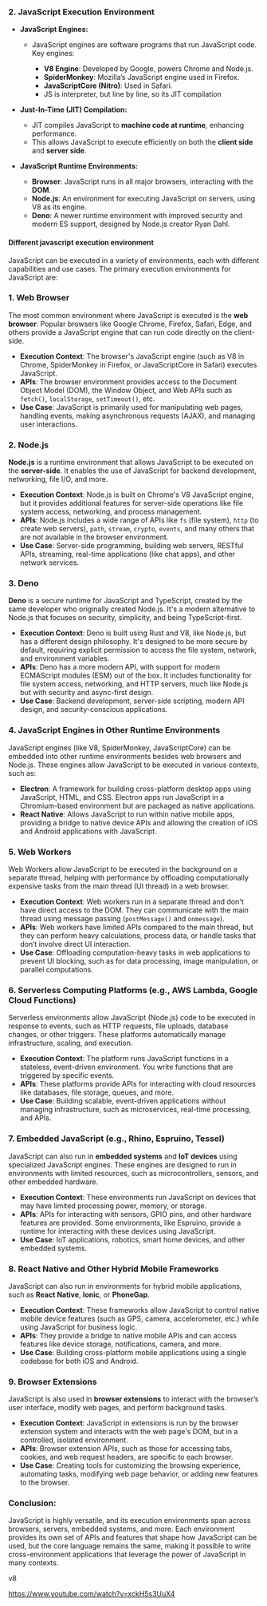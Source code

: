 


### **2. JavaScript Execution Environment**

- **JavaScript Engines:**
  - JavaScript engines are software programs that run JavaScript code. Key engines:
    - **V8 Engine**: Developed by Google, powers Chrome and Node.js.
    - **SpiderMonkey**: Mozilla’s JavaScript engine used in Firefox.
    - **JavaScriptCore (Nitro)**: Used in Safari.


	* JS is interpreter, but line by line, so its JIT compilation

- **Just-In-Time (JIT) Compilation:**
  - JIT compiles JavaScript to **machine code at runtime**, enhancing performance.
  - This allows JavaScript to execute efficiently on both the **client side** and **server side**.

- **JavaScript Runtime Environments:**
  - **Browser**: JavaScript runs in all major browsers, interacting with the **DOM**.
  - **Node.js**: An environment for executing JavaScript on servers, using V8 as its engine.
  - **Deno**: A newer runtime environment with improved security and modern ES support, designed by Node.js creator Ryan Dahl.


#### Different javascript execution environment

JavaScript can be executed in a variety of environments, each with different capabilities and use cases. The primary execution environments for JavaScript are:

### 1. **Web Browser**
The most common environment where JavaScript is executed is the **web browser**. Popular browsers like Google Chrome, Firefox, Safari, Edge, and others provide a JavaScript engine that can run code directly on the client-side.

- **Execution Context**: The browser's JavaScript engine (such as V8 in Chrome, SpiderMonkey in Firefox, or JavaScriptCore in Safari) executes JavaScript.
- **APIs**: The browser environment provides access to the Document Object Model (DOM), the Window Object, and Web APIs such as `fetch()`, `localStorage`, `setTimeout()`, etc.
- **Use Case**: JavaScript is primarily used for manipulating web pages, handling events, making asynchronous requests (AJAX), and managing user interactions.

### 2. **Node.js**
**Node.js** is a runtime environment that allows JavaScript to be executed on the **server-side**. It enables the use of JavaScript for backend development, networking, file I/O, and more.

- **Execution Context**: Node.js is built on Chrome's V8 JavaScript engine, but it provides additional features for server-side operations like file system access, networking, and process management.
- **APIs**: Node.js includes a wide range of APIs like `fs` (file system), `http` (to create web servers), `path`, `stream`, `crypto`, `events`, and many others that are not available in the browser environment.
- **Use Case**: Server-side programming, building web servers, RESTful APIs, streaming, real-time applications (like chat apps), and other network services.

### 3. **Deno**
**Deno** is a secure runtime for JavaScript and TypeScript, created by the same developer who originally created Node.js. It's a modern alternative to Node.js that focuses on security, simplicity, and being TypeScript-first.

- **Execution Context**: Deno is built using Rust and V8, like Node.js, but has a different design philosophy. It's designed to be more secure by default, requiring explicit permission to access the file system, network, and environment variables.
- **APIs**: Deno has a more modern API, with support for modern ECMAScript modules (ESM) out of the box. It includes functionality for file system access, networking, and HTTP servers, much like Node.js but with security and async-first design.
- **Use Case**: Backend development, server-side scripting, modern API design, and security-conscious applications.

### 4. **JavaScript Engines in Other Runtime Environments**
JavaScript engines (like V8, SpiderMonkey, JavaScriptCore) can be embedded into other runtime environments besides web browsers and Node.js. These engines allow JavaScript to be executed in various contexts, such as:

- **Electron**: A framework for building cross-platform desktop apps using JavaScript, HTML, and CSS. Electron apps run JavaScript in a Chromium-based environment but are packaged as native applications.
- **React Native**: Allows JavaScript to run within native mobile apps, providing a bridge to native device APIs and allowing the creation of iOS and Android applications with JavaScript.

### 5. **Web Workers**
Web Workers allow JavaScript to be executed in the background on a separate thread, helping with performance by offloading computationally expensive tasks from the main thread (UI thread) in a web browser.

- **Execution Context**: Web workers run in a separate thread and don't have direct access to the DOM. They can communicate with the main thread using message passing (`postMessage()` and `onmessage`).
- **APIs**: Web workers have limited APIs compared to the main thread, but they can perform heavy calculations, process data, or handle tasks that don’t involve direct UI interaction.
- **Use Case**: Offloading computation-heavy tasks in web applications to prevent UI blocking, such as for data processing, image manipulation, or parallel computations.

### 6. **Serverless Computing Platforms (e.g., AWS Lambda, Google Cloud Functions)**
Serverless environments allow JavaScript (Node.js) code to be executed in response to events, such as HTTP requests, file uploads, database changes, or other triggers. These platforms automatically manage infrastructure, scaling, and execution.

- **Execution Context**: The platform runs JavaScript functions in a stateless, event-driven environment. You write functions that are triggered by specific events.
- **APIs**: These platforms provide APIs for interacting with cloud resources like databases, file storage, queues, and more.
- **Use Case**: Building scalable, event-driven applications without managing infrastructure, such as microservices, real-time processing, and APIs.

### 7. **Embedded JavaScript (e.g., Rhino, Espruino, Tessel)**
JavaScript can also run in **embedded systems** and **IoT devices** using specialized JavaScript engines. These engines are designed to run in environments with limited resources, such as microcontrollers, sensors, and other embedded hardware.

- **Execution Context**: These environments run JavaScript on devices that may have limited processing power, memory, or storage.
- **APIs**: APIs for interacting with sensors, GPIO pins, and other hardware features are provided. Some environments, like Espruino, provide a runtime for interacting with these devices using JavaScript.
- **Use Case**: IoT applications, robotics, smart home devices, and other embedded systems.

### 8. **React Native and Other Hybrid Mobile Frameworks**
JavaScript can also run in environments for hybrid mobile applications, such as **React Native**, **Ionic**, or **PhoneGap**.

- **Execution Context**: These frameworks allow JavaScript to control native mobile device features (such as GPS, camera, accelerometer, etc.) while using JavaScript for business logic.
- **APIs**: They provide a bridge to native mobile APIs and can access features like device storage, notifications, camera, and more.
- **Use Case**: Building cross-platform mobile applications using a single codebase for both iOS and Android.

### 9. **Browser Extensions**
JavaScript is also used in **browser extensions** to interact with the browser’s user interface, modify web pages, and perform background tasks.

- **Execution Context**: JavaScript in extensions is run by the browser extension system and interacts with the web page's DOM, but in a controlled, isolated environment.
- **APIs**: Browser extension APIs, such as those for accessing tabs, cookies, and web request headers, are specific to each browser.
- **Use Case**: Creating tools for customizing the browsing experience, automating tasks, modifying web page behavior, or adding new features to the browser.

### Conclusion:
JavaScript is highly versatile, and its execution environments span across browsers, servers, embedded systems, and more. Each environment provides its own set of APIs and features that shape how JavaScript can be used, but the core language remains the same, making it possible to write cross-environment applications that leverage the power of JavaScript in many contexts.





v8

https://www.youtube.com/watch?v=xckH5s3UuX4



